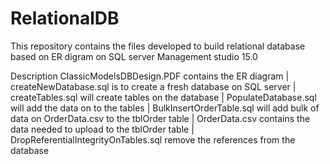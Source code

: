 # RelationalDB
This repository contains the files developed to build relational database based on ER digram on SQL server Management studio 15.0

Description
ClassicModelsDBDesign.PDF contains the ER diagram |
createNewDatabase.sql is to create a fresh database on SQL server |
createTables.sql will create tables on the database |
PopulateDatabase.sql will add the data on to the tables |
BulkInsertOrderTable.sql will add bulk of data on OrderData.csv to the tblOrder table |
OrderData.csv contains the data needed to upload to the tblOrder table |
DropReferentialIntegrityOnTables.sql remove the references from the database






